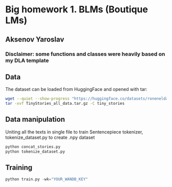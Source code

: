 # Big homework 1. BLMs (Boutique LMs)
## Aksenov Yaroslav

### Disclaimer: some functions and classes were heavily based on my DLA template

## Data
The dataset can be loaded from HuggingFace and opened with tar:
```bash
wget --quiet --show-progress "https://huggingface.co/datasets/roneneldan/TinyStories/resolve/main/TinyStories_all_data.tar.gz"
tar -xvf TinyStories_all_data.tar.gz -C tiny_stories
```

## Data manipulation
Uniting all the texts in single file to train Sentencepiece tokenizer, tokenize_dataset.py to create .npy dataset
```python
python concat_stories.py
python tokenize_dataset.py
```

## Training
```python
python train.py -wk="YOUR_WANDB_KEY"
```